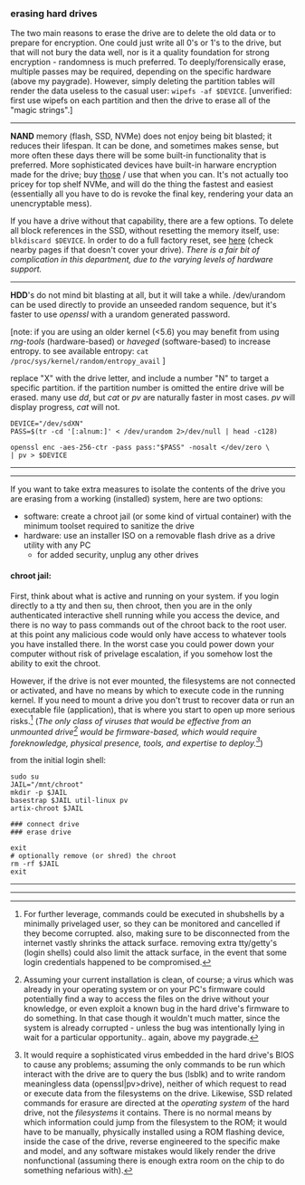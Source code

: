 ### erasing hard drives

The two main reasons to erase the drive are to delete the old data or to prepare for encryption. One could just write all 0's or 1's to the drive, but that will not bury the data well, nor is it a quality foundation for strong encryption - randomness is much preferred. To deeply/forensically erase, multiple passes may be required, depending on the specific hardware (above my paygrade). However, simply deleting the partition tables will render the data useless to the casual user: ```wipefs -af $DEVICE```. \[unverified: first use wipefs on each partition and then the drive to erase all of the "magic strings".\]

___

__NAND__ memory (flash, SSD, NVMe) does not enjoy being bit blasted; it reduces their lifespan. It can be done, and sometimes makes sense, but more often these days there will be some built-in functionality that is preferred. More sophisticated devices have built-in harware encryption made for the drive; buy [those](https://wiki.archlinux.org/title/Self-encrypting_drives) / use that when you can. It's not actually too pricey for top shelf NVMe, and will do the thing the fastest and easiest (essentially all you have to do is revoke the final key, rendering your data an unencryptable mess).

If you have a drive without that capability, there are a few options. To delete all block references in the SSD, without resetting the memory itself, use: ```blkdiscard $DEVICE```. In order to do a full factory reset, see [here](https://wiki.archlinux.org/title/Solid_state_drive/Memory_cell_clearing) (check nearby pages if that doesn't cover your drive). _There is a fair bit of complication in this department, due to the varying levels of hardware support._

___

__HDD__'s do not mind bit blasting at all, but it will take a while. /dev/urandom can be used directly to provide an unseeded random sequence, but it's faster to use _openssl_ with a urandom generated password. 

\[note: if you are using an older kernel (<5.6) you may benefit from using _rng-tools_ (hardware-based) or _haveged_ (software-based) to increase entropy. to see available entropy: ```cat /proc/sys/kernel/random/entropy_avail``` \]

replace "X" with the drive letter, and include a number "N" to target a specific partition. if the partition number is omitted the entire drive will be erased. many use _dd_, but _cat_ or _pv_ are naturally faster in most cases. _pv_ will display progress, _cat_ will not.

```
DEVICE="/dev/sdXN"
PASS=$(tr -cd '[:alnum:]' < /dev/urandom 2>/dev/null | head -c128)

openssl enc -aes-256-ctr -pass pass:"$PASS" -nosalt </dev/zero \
| pv > $DEVICE
```

___
___

If you want to take extra measures to isolate the contents of the drive you are erasing from a working (installed) system, here are two options:
* software: create a chroot jail (or some kind of virtual container) with the minimum toolset required to sanitize the drive
* hardware: use an installer ISO on a removable flash drive as a drive utility with any PC
  * for added security, unplug any other drives

#### chroot jail:

First, think about what is active and running on your system. if you login directly to a tty and then su, then chroot, then you are in the only authenticated interactive shell running while you access the device, and there is no way to pass commands out of the chroot back to the root user. at this point any malicious code would only have access to whatever tools you have installed there. In the worst case you could power down your computer without risk of privelage escalation, if you somehow lost the ability to exit the chroot. 

However, if the drive is not ever mounted, the filesystems are not connected or activated, and have no means by which to execute code in the running kernel. If you need to mount a drive you don't trust to recover data or run an executable file (application), that is where you start to open up more serious risks.[^1] (_The only class of viruses that would be effective from an unmounted drive[^2] would be firmware-based, which would require foreknowledge, physical presence, tools, and expertise to deploy.[^3]_)

from the initial login shell:
```
sudo su
JAIL="/mnt/chroot"
mkdir -p $JAIL
basestrap $JAIL util-linux pv
artix-chroot $JAIL

### connect drive
### erase drive

exit
# optionally remove (or shred) the chroot
rm -rf $JAIL
exit
```
___
___
[^1]: For further leverage, commands could be executed in shubshells by a minimally privelaged user, so they can be monitored and cancelled if they become corrupted. also, making sure to be disconnected from the internet vastly shrinks the attack surface. removing extra tty/getty's (login shells) could also limit the attack surface, in the event that some login credentials happened to be compromised.

[^2]: Assuming your current installation is clean, of course; a virus which was already in your operating system or on your PC's firmware could potentially find a way to access the files on the drive without your knowledge, or even exploit a known bug in the hard drive's firmware to do something. In that case though it wouldn't much matter, since the system is already corrupted - unless the bug was intentionally lying in wait for a particular opportunity.. again, above my paygrade.

[^3]: It would require a sophisticated virus embedded in the hard drive's BIOS to cause any problems; assuming the only commands to be run which interact with the drive are to query the bus (lsblk) and to write random meaningless data (openssl|pv>drive), neither of which request to read or execute data from the filesystems on the drive. Likewise, SSD related commands for erasure are directed at the _operating system_ of the hard drive, not the _filesystems_ it contains. There is no normal means by which information could jump from the filesystem to the ROM; it would have to be manually, physically installed using a ROM flashing device, inside the case of the drive, reverse engineered to the specific make and model, and any software mistakes would likely render the drive nonfunctional (assuming there is enough extra room on the chip to do something nefarious with).

